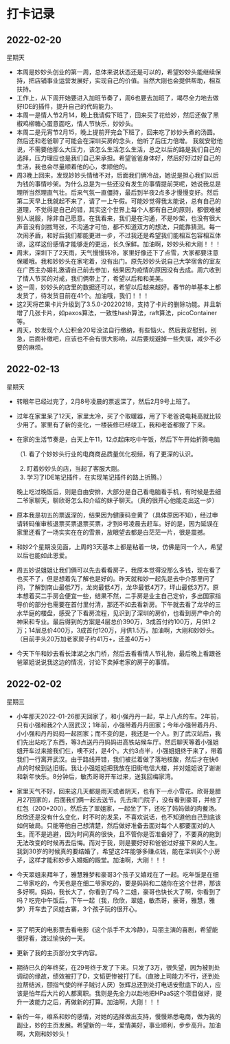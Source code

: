# 打卡记录

## 2022-02-20

星期天

* 本周是妙妙头创业的第一周，总体来说状态还是可以的，希望妙妙头能继续保持，把店铺事业运营发展好，实现自己的价值。当然大刚也会提供帮助，相互扶持。
* 工作上，从下周开始要进入加班节奏了，周6也要去加班了，竭尽全力地去做好IDE的插件，提升自己的代码能力。
* 本周一是情人节2月14，晚上我请假下班了，回来买了花给妙，然后还做了黑椒鸡柳糖心蛋意面吃，情人节快乐，妙妙头。
* 本周二是元宵节2月15，晚上提前开完会下班了，回来吃了妙妙头煮的汤圆。然后还和老爸聊了可能会在深圳买房的念头，他听了后压力倍增。 我就安慰他说，不需要他那么大压力，该怎么生活怎么生活，总之以后的路是我们自己的选择，压力理应也是我们自己来承担。希望爸爸身体好，然后好好过好自己的生活，我也会尽量顺着他的心，孝顺他的。
* 周3晚上回来，发现妙妙头情绪不对，后面我们俩冷战，她说是担心我们以后为钱的事情吵架。为什么总是为一些还没有发生的事情提前哭呢，她说我总是理所当然理直气壮。后来气氛一直僵持，最后到半夜2点多才慢慢变好。然后第二天早上我就起不来了，请了一上午假。可能妙觉得我太能说，总有自己的道理，不觉得是自己的错，其实这个世界上每个人都有自己的原则，都很难被别人说服，除非自己愿意。在我看来，我们是在沟通，不是吵架，也没有很大声音没有剑拔弩张，不沟通才可怕，都不知道双方的想法，只能靠猜测。每一次闹矛盾，和好后我们都能更进一步，不过我还是希望我们能相互包容相互体谅，这样这份感情才能够走的更远，长久保鲜。加油啊，妙妙头和大刚！！！
* 周末，深圳下了2天雨，天气慢慢转冷，家里好像还下了点雪，大家都要注意保暖哦。我和妙妙头在家宅着，没有出门。原先妙妙头说自己大学宿舍的室友在广西主办婚礼邀请自己前去参加，结果因为疫情的原因没有去成。周六收到了情人节买的对戒，我们俩带上了，希望以后和和美美。
* 这一周，妙妙头的店里的数据还可以，希望以后越来越好。春节的单基本上都发货了，待发货目前在41个。加油哦，我们！！！
* 这2天将芒果卡片升级到了3.5.0-20220218，支持了卡片的删除功能。并且新增了几张卡片，如paxos算法，一致性hash算法，raft算法，picoContainer等。
* 周天，妙发现个人公积金20号没法自行缴纳，有些恼火。然后我安慰到，别急，后面补缴吧，应该也不会有很大影响，以后要规避掉一些失误，减少不必要的麻烦。

## 2022-02-13

星期天

* 转眼年已经过完了，2月8号凌晨的票返深了，然后2月9号上班了。

* 过年在家里呆了12天，家里太冷，买了个取暖器，用了下老爸说电耗高就比较少用了。家里有了新的变化，一楼装修已经竣工，我和老爸都搬了下来。

* 在家的生活节奏是，白天上午11，12点起床吃中午饭，然后下午开始折腾电脑

  （1. 看了个妙妙头行业的电商商品质量优化视频，有了更深的认识。

  	2. 盯着妙妙头的店，当起了客服大刚。
  	3. 学习了IDE笔记插件，在实现笔记插件的路上折腾。）

  晚上吃过晚饭后，则是自由安排，大部分是自己看电脑看手机，有时候是去细二爷家聊天，聊欣哥怎么和介绍的妹子聊天。（真的很开心他能走出这一步）

* 原本我是初五的票返深的，结果因为健康码变黄了（具体原因不知），经过申请转码催审核退票买票退票买票，才到8号凌晨去赶车。好的是，因为延误在家里还看了一场实实在在的雪景，放眼望去都是白茫茫一片，很是震撼。

* 和妙2个星期没见面，上周的3天基本上都是粘着一块，仿佛是同一个人，希望以后也能如此恩爱。

* 周五妙说姐姐让我们俩可以先去看看房子，我原本觉得没那么多钱，现在看了也买不了，但是想着先了解也是好的。昨天就和妙一起先是去中介那里问了问，了解到南山最低7万，龙岗最低4万，龙华最低4万7，坪山最低3万7。原本想着买二手房会便宜一些，结果不然，二手房是业主自己定价，多出国家指导价的部分也需要在首付里付清，那还不如去看新房。下午就去看了龙华的三水华庭的楼盘，感受了下看房流程，见识到了深圳的房价，也看到房产中介的神采和专业。最后得到的方案是4层总价390万，3成首付约100万，月供1.2万；14层总价400万，3成首付120万，月供1.5万。加油啊，大刚和妙妙头。（目前手头20万加老家房子约41万+，还差40万+）

* 今天下午和妙去看长津湖之水门桥，然后去看看情人节礼物，最后晚上看跟爸爸翠姐说说我这边的情况，讨论下卖掉老家的房子的事情。

## 2022-02-02

星期三

* 小年那天2022-01-26那天回家了，和小强丹丹一起，早上八点的车。2年前，只有小强和我2个人回武汉；1年前，小强带着丹丹回家；今年小强带着丹丹、小小强和丹丹妈妈一起回家；而不变的是，我还是一个人。到了武汉站后，我们先出站吃了东西，等3点送丹丹妈妈进高铁站候车厅。然后聊天等着小强姐姐开车过来接我们仨，噢不对，是4个。大约3点半，小强姐姐终于来了，带着我们一行离开武汉。由于路线开错，我们被拦着做了落地核酸，然后才在快6点的时候到达旧街。我让小强姐姐把我放在旧街电信大楼，并对姐姐说了谢谢和新年快乐。8分钟后，敏杰哥哥开车过来，送我回梅家湾。

* 家里天气不好，回来这几天都是雨天或者阴天，也有下一点小雪花。欣哥是腊月27回家的，后面我们俩一起去送节。先去南门院子，没有看到豪哥，并给了红包（200+200）。然后去了翠姐家，一起坐了下，还吃了妈妈做的肉餐汤。欣欣还是没有什么变化，时不时的发呆，不喜欢说话，也不知道他自己到底该如何破局。只能等他自己想清楚，然后做好准备去面对每个人都要面对的人生。而不是逃避，因为时间真的很快，且不管你是否准备好了，不要真的拖到无法改变的时候再去后悔。而对于我，则是要好好和爸爸过好接下来的人生。我到30岁的时候真的要结婚了，希望这2年能够多赚点钱，能在深圳买个小房子，这样才能和妙步入婚姻的殿堂。加油啊，大刚！！！

* 今天翠姐来拜年了，雅慧雅梦和豪哥3个孩子又嬉戏在了一起。吃年饭是在细二爷家吃的，今天也是在细二爷家吃的，要是妈妈和二姐你在这个世界，那该多好啊。妈妈，我长大了，你看到了吗？二姐，豪哥也快长大了啊，你看到了吗？吃完中午饭后，下午一起（我，欣欣，翠姐，敏杰哥，豪哥，雅慧，雅梦）开车去了凤娃古寨，3个孩子玩的很开心。

  <p>
      <img :src="$withBase('/res.2022/02/haoge.jpeg')" alt="">
  </p>

* 买了明天的电影票去看电影《这个杀手不太冷静》，马丽主演的喜剧，希望能很好看，渡过愉快的一天。
* 更新了我的主页部分文字内容。
* 期待已久的年终奖，在29号终于发了下来。只发了3万，很失望，因为被到处调动的缘故，绩效被打了D，文韬更惨被打了E。（直接上司能力不行，还到处拉帮结派，颐指气使的样子贼讨人厌）张辉总还到处打电话安慰底下的人，应该是怕年后大片的人都离职。我则是先全力以赴地把HPaaS这个项目做好，提升一波能力之后，再做新的打算。加油啊，大刚！！！
* 新的一年，维系和妙的感情，对她的选择做出支持，慢慢熟悉电商，做为我的副业，妙的主页发展。希望新的一年，爱情美好，事业顺利，步步高升。加油啊，大刚和妙妙头！